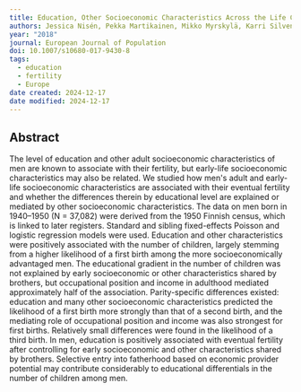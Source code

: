 ```yaml
---
title: Education, Other Socioeconomic Characteristics Across the Life Course, and Fertility Among Finnish Men
authors: Jessica Nisén, Pekka Martikainen, Mikko Myrskylä, Karri Silventoinen
year: "2018"
journal: European Journal of Population
doi: 10.1007/s10680-017-9430-8
tags:
  - education
  - fertility
  - Europe
date created: 2024-12-17
date modified: 2024-12-17
---
```


## Abstract

The level of education and other adult socioeconomic characteristics of men are known to associate with their fertility, but early-life socioeconomic characteristics may also be related. We studied how men's adult and early-life socioeconomic characteristics are associated with their eventual fertility and whether the differences therein by educational level are explained or mediated by other socioeconomic characteristics. The data on men born in 1940–1950 (N = 37,082) were derived from the 1950 Finnish census, which is linked to later registers. Standard and sibling fixed-effects Poisson and logistic regression models were used. Education and other characteristics were positively associated with the number of children, largely stemming from a higher likelihood of a first birth among the more socioeconomically advantaged men. The educational gradient in the number of children was not explained by early socioeconomic or other characteristics shared by brothers, but occupational position and income in adulthood mediated approximately half of the association. Parity-specific differences existed: education and many other socioeconomic characteristics predicted the likelihood of a first birth more strongly than that of a second birth, and the mediating role of occupational position and income was also strongest for first births. Relatively small differences were found in the likelihood of a third birth. In men, education is positively associated with eventual fertility after controlling for early socioeconomic and other characteristics shared by brothers. Selective entry into fatherhood based on economic provider potential may contribute considerably to educational differentials in the number of children among men.
